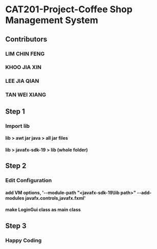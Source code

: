 # CAT201-Project-Coffee Shop Management System

## Contributors
### LIM CHIN FENG
### KHOO JIA XIN
### LEE JIA QIAN
### TAN WEI XIANG

## Step 1
### Import lib
#### lib > awt jar java > all jar files
#### lib > javafx-sdk-19 > lib (whole folder)

## Step 2
### Edit Configuration
#### add VM options, '--module-path "<javafx-sdk-19\lib path>" --add-modules javafx.controls,javafx.fxml'
#### make LoginGui class as main class

## Step 3
### Happy Coding
